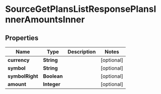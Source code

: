 

# SourceGetPlansListResponsePlansInnerAmountsInner


## Properties

| Name | Type | Description | Notes |
|------------ | ------------- | ------------- | -------------|
|**currency** | **String** |  |  [optional] |
|**symbol** | **String** |  |  [optional] |
|**symbolRight** | **Boolean** |  |  [optional] |
|**amount** | **Integer** |  |  [optional] |



